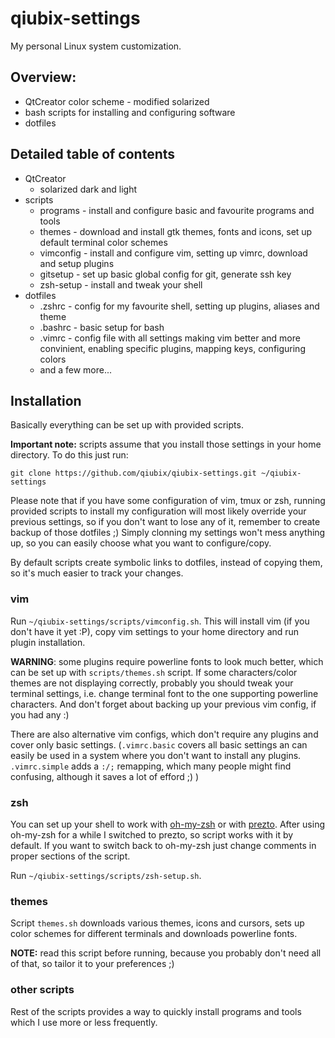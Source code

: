 # qiubix-settings
My personal Linux system customization.

## Overview:
* QtCreator color scheme - modified solarized
* bash scripts for installing and configuring software
* dotfiles

## Detailed table of contents
* QtCreator
  * solarized dark and light
* scripts
  * programs - install and configure basic and favourite programs and tools 
  * themes - download and install gtk themes, fonts and icons, set up default terminal color schemes
  * vimconfig - install and configure vim, setting up vimrc, download and setup plugins
  * gitsetup - set up basic global config for git, generate ssh key
  * zsh-setup - install and tweak your shell
* dotfiles
  * .zshrc - config for my favourite shell, setting up plugins, aliases and theme
  * .bashrc - basic setup for bash
  * .vimrc - config file with all settings making vim better and more convinient, enabling specific plugins, mapping keys, configuring colors
  * and a few more...
  
## Installation
Basically everything can be set up with provided scripts. 

**Important note:** scripts assume that you install those settings in your home directory. To do this just run: 

`git clone https://github.com/qiubix/qiubix-settings.git ~/qiubix-settings`

Please note that if you have some configuration of vim, tmux or zsh, running provided scripts to install my configuration will most likely override your previous settings, so if you don't want to lose any of it, remember to create backup of those dotfiles ;) Simply clonning my settings won't mess anything up, so you can easily choose what you want to configure/copy. 

By default scripts create symbolic links to dotfiles, instead of copying them, so it's much easier to track your changes. 

### vim 
Run `~/qiubix-settings/scripts/vimconfig.sh`. This will install vim (if you don't have it yet :P), copy vim settings to your home directory and run plugin installation. 

**WARNING**: some plugins require powerline fonts to look much better, which can be set up with `scripts/themes.sh` script. If some characters/color themes are not displaying correctly, probably you should tweak your terminal settings, i.e. change terminal font to the one supporting powerline characters. And don't forget about backing up your previous vim config, if you had any :) 

There are also alternative vim configs, which don't require any plugins and cover only basic settings. (`.vimrc.basic` covers all basic settings an can easily be used in a system where you don't want to install any plugins. `.vimrc.simple` adds a `:/;` remapping, which many people might find confusing, although it saves a lot of efford ;) )

### zsh
You can set up your shell to work with [oh-my-zsh](https://github.com/robbyrussell/oh-my-zsh) or with [prezto](https://github.com/sorin-ionescu/prezto). After using oh-my-zsh for a while I switched to prezto, so script works with it by default. If you want to switch back to oh-my-zsh just change comments in proper sections of the script.

Run `~/qiubix-settings/scripts/zsh-setup.sh`.

### themes
Script `themes.sh` downloads various themes, icons and cursors, sets up color schemes for different terminals and downloads powerline fonts. 

**NOTE:** read this script before running, because you probably don't need all of that, so tailor it to your preferences ;)

### other scripts
Rest of the scripts provides a way to quickly install programs and tools which I use more or less frequently. 
